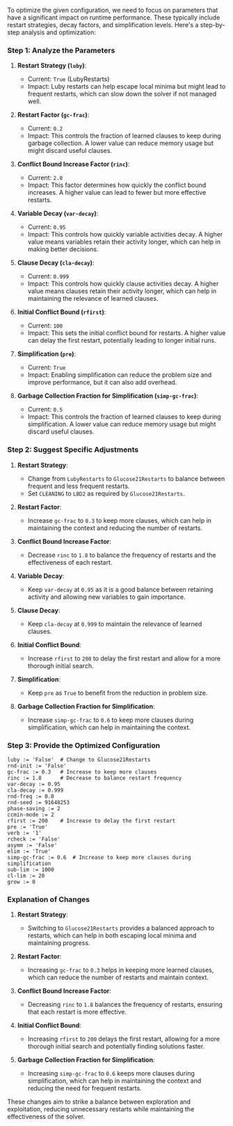 To optimize the given configuration, we need to focus on parameters that have a significant impact on runtime performance. These typically include restart strategies, decay factors, and simplification levels. Here's a step-by-step analysis and optimization:

### Step 1: Analyze the Parameters

1. **Restart Strategy (`luby`)**:
   - Current: `True` (LubyRestarts)
   - Impact: Luby restarts can help escape local minima but might lead to frequent restarts, which can slow down the solver if not managed well.

2. **Restart Factor (`gc-frac`)**:
   - Current: `0.2`
   - Impact: This controls the fraction of learned clauses to keep during garbage collection. A lower value can reduce memory usage but might discard useful clauses.

3. **Conflict Bound Increase Factor (`rinc`)**:
   - Current: `2.0`
   - Impact: This factor determines how quickly the conflict bound increases. A higher value can lead to fewer but more effective restarts.

4. **Variable Decay (`var-decay`)**:
   - Current: `0.95`
   - Impact: This controls how quickly variable activities decay. A higher value means variables retain their activity longer, which can help in making better decisions.

5. **Clause Decay (`cla-decay`)**:
   - Current: `0.999`
   - Impact: This controls how quickly clause activities decay. A higher value means clauses retain their activity longer, which can help in maintaining the relevance of learned clauses.

6. **Initial Conflict Bound (`rfirst`)**:
   - Current: `100`
   - Impact: This sets the initial conflict bound for restarts. A higher value can delay the first restart, potentially leading to longer initial runs.

7. **Simplification (`pre`)**:
   - Current: `True`
   - Impact: Enabling simplification can reduce the problem size and improve performance, but it can also add overhead.

8. **Garbage Collection Fraction for Simplification (`simp-gc-frac`)**:
   - Current: `0.5`
   - Impact: This controls the fraction of learned clauses to keep during simplification. A lower value can reduce memory usage but might discard useful clauses.

### Step 2: Suggest Specific Adjustments

1. **Restart Strategy**:
   - Change from `LubyRestarts` to `Glucose21Restarts` to balance between frequent and less frequent restarts.
   - Set `CLEANING` to `LBD2` as required by `Glucose21Restarts`.

2. **Restart Factor**:
   - Increase `gc-frac` to `0.3` to keep more clauses, which can help in maintaining the context and reducing the number of restarts.

3. **Conflict Bound Increase Factor**:
   - Decrease `rinc` to `1.8` to balance the frequency of restarts and the effectiveness of each restart.

4. **Variable Decay**:
   - Keep `var-decay` at `0.95` as it is a good balance between retaining activity and allowing new variables to gain importance.

5. **Clause Decay**:
   - Keep `cla-decay` at `0.999` to maintain the relevance of learned clauses.

6. **Initial Conflict Bound**:
   - Increase `rfirst` to `200` to delay the first restart and allow for a more thorough initial search.

7. **Simplification**:
   - Keep `pre` as `True` to benefit from the reduction in problem size.

8. **Garbage Collection Fraction for Simplification**:
   - Increase `simp-gc-frac` to `0.6` to keep more clauses during simplification, which can help in maintaining the context.

### Step 3: Provide the Optimized Configuration

```plaintext
luby := 'False'  # Change to Glucose21Restarts
rnd-init := 'False'
gc-frac := 0.3   # Increase to keep more clauses
rinc := 1.8      # Decrease to balance restart frequency
var-decay := 0.95
cla-decay := 0.999
rnd-freq := 0.0
rnd-seed := 91648253
phase-saving := 2
ccmin-mode := 2
rfirst := 200    # Increase to delay the first restart
pre := 'True'
verb := '1'
rcheck := 'False'
asymm := 'False'
elim := 'True'
simp-gc-frac := 0.6  # Increase to keep more clauses during simplification
sub-lim := 1000
cl-lim := 20
grow := 0
```

### Explanation of Changes

1. **Restart Strategy**:
   - Switching to `Glucose21Restarts` provides a balanced approach to restarts, which can help in both escaping local minima and maintaining progress.

2. **Restart Factor**:
   - Increasing `gc-frac` to `0.3` helps in keeping more learned clauses, which can reduce the number of restarts and maintain context.

3. **Conflict Bound Increase Factor**:
   - Decreasing `rinc` to `1.8` balances the frequency of restarts, ensuring that each restart is more effective.

4. **Initial Conflict Bound**:
   - Increasing `rfirst` to `200` delays the first restart, allowing for a more thorough initial search and potentially finding solutions faster.

5. **Garbage Collection Fraction for Simplification**:
   - Increasing `simp-gc-frac` to `0.6` keeps more clauses during simplification, which can help in maintaining the context and reducing the need for frequent restarts.

These changes aim to strike a balance between exploration and exploitation, reducing unnecessary restarts while maintaining the effectiveness of the solver.